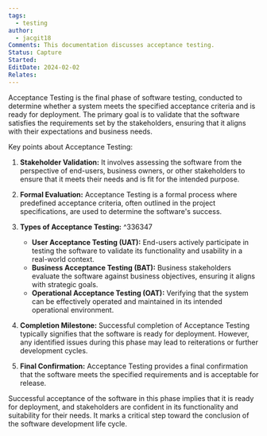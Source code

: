 ```yaml
---
tags:
  - testing
author:
  - jacgit18
Comments: This documentation discusses acceptance testing.
Status: Capture
Started: 
EditDate: 2024-02-02
Relates:
---
```

Acceptance Testing is the final phase of software testing, conducted to determine whether a system meets the specified acceptance criteria and is ready for deployment. The primary goal is to validate that the software satisfies the requirements set by the stakeholders, ensuring that it aligns with their expectations and business needs.

Key points about Acceptance Testing:

1. **Stakeholder Validation:** It involves assessing the software from the perspective of end-users, business owners, or other stakeholders to ensure that it meets their needs and is fit for the intended purpose.

2. **Formal Evaluation:** Acceptance Testing is a formal process where predefined acceptance criteria, often outlined in the project specifications, are used to determine the software's success.

3. **Types of Acceptance Testing:** ^336347
   - **User Acceptance Testing (UAT):** End-users actively participate in testing the software to validate its functionality and usability in a real-world context.
   - **Business Acceptance Testing (BAT):** Business stakeholders evaluate the software against business objectives, ensuring it aligns with strategic goals.
   - **Operational Acceptance Testing (OAT):** Verifying that the system can be effectively operated and maintained in its intended operational environment.

4. **Completion Milestone:** Successful completion of Acceptance Testing typically signifies that the software is ready for deployment. However, any identified issues during this phase may lead to reiterations or further development cycles.

5. **Final Confirmation:** Acceptance Testing provides a final confirmation that the software meets the specified requirements and is acceptable for release.

Successful acceptance of the software in this phase implies that it is ready for deployment, and stakeholders are confident in its functionality and suitability for their needs. It marks a critical step toward the conclusion of the software development life cycle.